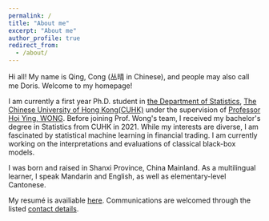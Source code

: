 ```yaml
---
permalink: /
title: "About me"
excerpt: "About me"
author_profile: true
redirect_from: 
  - /about/
---
```


Hi all! My name is Qing, Cong (丛晴 in Chinese), and people may also call me Doris. Welcome to my homepage!

I am currently a first year Ph.D. student in [the Department of Statistics](https://www.sta.cuhk.edu.hk/), [The Chinese University of Hong Kong(CUHK)](https://www.cuhk.edu.hk/) under the supervision of [Professor Hoi Ying, WONG](https://www.sta.cuhk.edu.hk/peoples/hywong/). Before joining Prof. Wong's team, I received my bachelor's degree in Statistics from CUHK in 2021. While my interests are diverse, I am fascinated by statistical machine learning in financial trading. I am currently working on the interpretations and evaluations of classical black-box models.

I was born and raised in Shanxi Province, China Mainland. As a multilingual learner, I speak Mandarin and English, as well as elementary-level Cantonese.

My resumé is availiable [here](https://qcongdoris.github.io//resume/). Communications are welcomed through the listed [contact details](https://qcongdoris.github.io//contact/).

